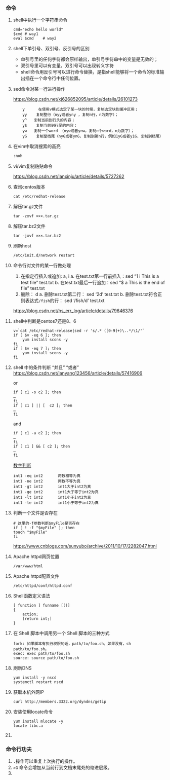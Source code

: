 

### 命令

1. shell中执行一个字符串命令

   ```shell
   cmd="echo hello world"
   $cmd	# way1
   eval $cmd	# way2
   ```

2. shell下单引号、双引号、反引号的区别

   - 单引号里的任何字符都会原样输出，单引号字符串中的变量是无效的；
   - 双引号里可以有变量，双引号可以出现转义字符
   - shell命令用反引号可以进行命令替换，是指shell能够将一个命令的标准输出插在一个命令行中任何位置。

3. sed命令对某一行进行操作

   https://blog.csdn.net/xj626852095/article/details/26101273

   ```
       y      在使用v模式选定了某一块的时候，复制选定块到缓冲区用；
       yy    复制整行（nyy或者yny ，复制n行，n为数字）；
       y^   复制当前到行头的内容；
       y$    复制当前到行尾的内容；
       yw   复制一个word （nyw或者ynw，复制n个word，n为数字）；
       yG    复制至档尾（nyG或者ynG，复制到第n行，例如1yG或者y1G，复制到档尾） 
   ```

4. 在vim中取消搜索的高亮

   ```bash
   :noh
   ```

5. vi/vim复制粘贴命令

   https://blog.csdn.net/lanxinju/article/details/5727262

6. 查询centos版本

   ```
   cat /etc/redhat-release
   ```

7. 解压tar.gz文件

   ```
   tar -zxvf ×××.tar.gz
   ```

8. 解压tar.bz2文件

   ```
   tar -jxvf ×××.tar.bz2
   ```

9. 刷新host

   ```
   /etc/init.d/network restart
   ```

10. 命令行对文件的某一行做处理

    1. 在指定行插入或追加: a, i
       a. 在test.txt第一行前插入：sed “1 i This is a test file” test.txt
       b. 在test.txt最后一行追加：sed “$ a This is the end of file” test.txt
    2. 删除： d
       a. 删除test.txt第二行： sed ‘2d’ test.txt
       b. 删除test.txt符合正则表达式`/fish`的行： sed ‘/fish/d’ test.txt

    https://blog.csdn.net/hs_err_log/article/details/79646376

11. shell中判断是centos7还是8、6

    ```shell
    v=`cat /etc/redhat-release|sed -r 's/.* ([0-9]+)\..*/\1/'`
    if [ $v -eq 6 ]; then
     	yum install scons -y
    fi
    if [ $v -eq 7 ]; then
     	yum install scons -y
    fi
    ```

12. shell 中的条件判断 “并且” “或者”  https://blog.csdn.net/lanyang123456/article/details/57416906

    or

    ```shell
    if [ c1 -o c2 ]; then
    …
    fi
    if [ c1 ] || [  c2 ]; then
    …
    fi
    ```

    and

    ```shell
    if [ c1 -a c2 ]; then
    …
    fi
    if [ c1 ] && [ c2 ]; then
    …
    fi
    ```

    [数字判断](https://blog.csdn.net/ithomer/article/details/5904632)

    ```
    int1 -eq int2　　　　两数相等为真
    int1 -ne int2　　　　两数不等为真
    int1 -gt int2　　　　int1大于int2为真
    int1 -ge int2　　　　int1大于等于int2为真
    int1 -lt int2　　　　int1小于int2为真
    int1 -le int2　　　　int1小于等于int2为真
    ```

13. 判断一个文件是否存在

    ```shell
    # 这里的-f参数判断$myFile是否存在
    if [ ! -f "$myFile" ]; then
    touch "$myFile"
    fi
    ```

    https://www.cnblogs.com/sunyubo/archive/2011/10/17/2282047.html

14. Apache httpd网页位置

    ```
    /var/www/html
    ```

15. Apache httpd配置文件

    ```
    /etc/httpd/conf/httpd.conf
    ```

16. Shell函数定义语法

    ```shell
    [ function ] funname [()]
    {
        action;
        [return int;]
    }
    ```

17. 在 Shell 脚本中调用另一个 Shell 脚本的三种方式

    ```
    fork: 如果脚本有执行权限的话，path/to/foo.sh。如果没有，sh path/to/foo.sh。
    exec: exec path/to/foo.sh
    source: source path/to/foo.sh
    ```

18. 刷新DNS

    ```
    yum install -y nscd
    systemctl restart nscd
    ```

    

19. 获取本机外网IP

    ```
    curl http://members.3322.org/dyndns/getip
    ```

20. 安装使用locate命令

    ```
    yum install mlocate -y
    locate libc.a
    ```

21. 











### 命令行功夫

1. `.`操作可以重复上次执行的操作。
2. `>G` 命令会增加从当前行到文档末尾处的缩进层级。
3. 

